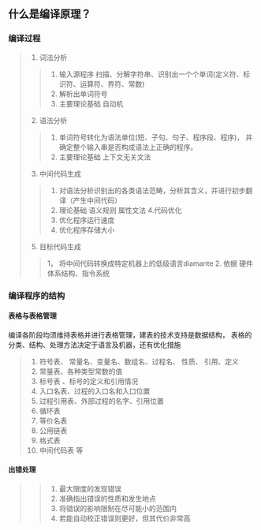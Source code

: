 ## 什么是编译原理？

### 编译过程

> 1. 词法分析
>> 1. 输入源程序 扫描、分解字符串、识别出一个个单词(定义符、标识符、运算符、界符、常数)
>> 2. 解析出单词符号
>> 3. 主要理论基础 自动机
> 2. 语法分析
>> 1. 单词符号转化为语法单位(短、子句、句子、程序段、程序)， 并确定整个输入串是否构成语法上正确的程序。
>> 2. 主要理论基础 上下文无关文法
> 3. 中间代码生成
>> 1. 对语法分析识别出的各类语法范畴，分析其含义，并进行初步翻译（产生中间代码）
>> 2. 理论基础 语义规则 属性文法
> 4.代码优化
>> 1. 优化程序运行速度
>> 2. 优化程序存储大小
> 5. 目标代码生成
>> 1， 将中间代码转换成特定机器上的低级语言diamante
>> 2. 依据 硬件体系结构、指令系统

### 编译程序的结构

#### 表格与表格管理
 
编译各阶段均须维持表格并进行表格管理，建表的技术支持是数据结构， 表格的分类、结构、处理方法决定于语言及机器，还有优化措施

> 1. 符号表、 常量名、变量名、数组名、过程名、 性质、 引用、定义
> 2. 常量表、各种类型常数的值
> 3. 标号表 、标号的定义和引用情况
> 4. 入口名表、过程的入口名和入口位置
> 5. 过程引用表、外部过程的名字、引用位置
> 6. 循环表
> 7. 等价名表
> 8. 公用链表
> 9. 格式表
> 10. 中间代码表
等

#### 出错处理

>> 1. 最大限度的发现错误
>> 2. 准确指出错误的性质和发生地点
>> 3. 将错误的影响限制在尽可能小的范围内
>> 4. 若能自动校正错误则更好，但其代价非常高

